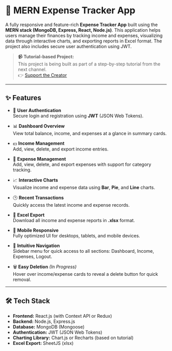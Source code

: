 # 💸 MERN Expense Tracker App

A fully responsive and feature-rich **Expense Tracker App** built using the **MERN stack (MongoDB, Express, React, Node.js)**. This application helps users manage their finances by tracking income and expenses, visualizing data through interactive charts, and exporting reports in Excel format. The project also includes secure user authentication using JWT.

> **📹 Tutorial-based Project:**  
> This project is being built as part of a step-by-step tutorial from the next channel.  
> 👉 [Support the Creator](https://www.youtube.com/@timetoprogram-yt)

---

## ✨ Features

- 🔐 **User Authentication**  
  Secure login and registration using **JWT** (JSON Web Tokens).

- 📊 **Dashboard Overview**  
  View total balance, income, and expenses at a glance in summary cards.

- 💵 **Income Management**  
  Add, view, delete, and export income entries.

- 💸 **Expense Management**  
  Add, view, delete, and export expenses with support for category tracking.

- 📈 **Interactive Charts**  
  Visualize income and expense data using **Bar**, **Pie**, and **Line** charts.

- 🕒 **Recent Transactions**  
  Quickly access the latest income and expense records.

- 📁 **Excel Export**  
  Download all income and expense reports in **.xlsx** format.

- 📱 **Mobile Responsive**  
  Fully optimized UI for desktops, tablets, and mobile devices.

- 🧭 **Intuitive Navigation**  
  Sidebar menu for quick access to all sections: Dashboard, Income, Expenses, Logout.

- 🗑️ **Easy Deletion** *(In Progress)*  
  Hover over income/expense cards to reveal a delete button for quick removal.

---

## 🛠️ Tech Stack

- **Frontend:** React.js (with Context API or Redux)
- **Backend:** Node.js, Express.js
- **Database:** MongoDB (Mongoose)
- **Authentication:** JWT (JSON Web Tokens)
- **Charting Library:** Chart.js or Recharts (based on tutorial)
- **Excel Export:** SheetJS (xlsx)
